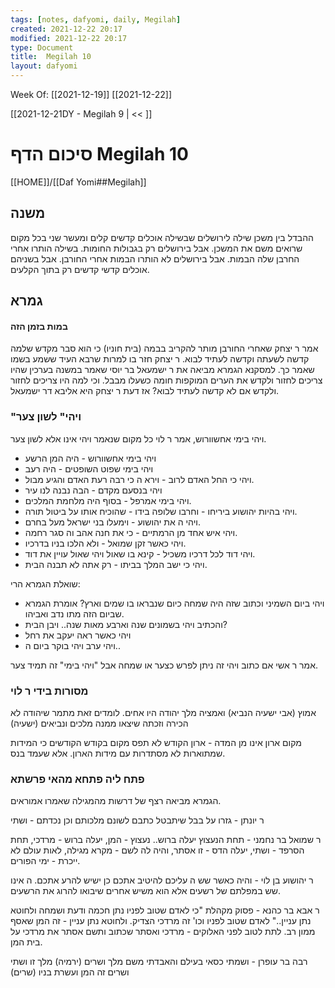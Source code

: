 ```yaml
---
tags: [notes, dafyomi, daily, Megilah] 
created: 2021-12-22 20:17
modified: 2021-12-22 20:17
type: Document
title:  Megilah 10
layout: dafyomi
---
```

Week Of: [[2021-12-19]]
[[2021-12-22]]

[[2021-12-21DY - Megilah 9 | << ]] 

# סיכום הדף  Megilah 10

[[HOME]]/[[Daf Yomi##Megilah]]

## משנה 
ההבדל בין משכן שילה לירושלים שבשילה אוכלים קדשים קלים ומעשר שני בכל מקום שרואים משם את המשכן. אבל בירושלים רק בגבולות החומות.
בשילה הותרו אחרי החרבן שלה הבמות. אבל בירושלים לא הותרו הבמות אחרי החורבן.
אבל בשניהם אוכלים קדשי קדשים רק בתוך הקלעים.

## גמרא
#### במות בזמן הזה
אמר ר יצחק שאחרי החורבן מותר להקריב בבמה (בית חוניו) כי הוא סבר מקדש שלמה קדשה לשעתה וקדשה לעתיד לבוא.
ר יצחק חזר בו למרות שרבא העיד ששמע בשמו שאמר כך.
למסקנא הגמרא מביאה את ר ישמעאל בר יוסי שאמר במשנה בערכין שהיו צריכים לחזור ולקדש את הערים המוקפות חומה כשעלו מבבל. וכי למה היו צריכים לחזור ולקדש אם לא קדשה לעתיד לבוא? אז דעת ר יצחק היא אליבא דר ישמעאל.

### "ויהי" לשון צער
ויהי בימי אחשוורוש, אמר ר לוי כל מקום שנאמר ויהי אינו אלא לשון צער.
- ויהי בימי אחשוורוש - היה המן הרשע
- ויהי בימי שפוט השופטים - היה רעב
- ויהי כי החל האדם לרוב - וירא ה כי רבה רעת האדם והגיע מבול.
- ויהי בנסעם מקדם - הבה נבנה לנו עיר
- ויהי בימי אמרפל - בסוף היה מלחמת המלכים.
- ויהי בהיות יהושוע ביריחו - וחרבו שלופה בידו - שהוכיח אותו על ביטול תורה.
- ויהי ה את יהושוע - וימעלו בני ישראל מעל בחרם.
- ויהי איש אחד מן הרמתיים - כי את חנה אהב וה סגר רחמה.
- ויהי כאשר זקן שמואל - ולא הלכו בניו בדרכיו.
- ויהי דוד לכל דרכיו משכיל - קינא בו שאול ויהי שאול עויין את דוד.
- ויהי כי ישב המלך בביתו - רק אתה לא תבנה הבית.

שואלת הגמרא הרי: 
- ויהי ביום השמיני וכתוב שזה היה שמחה כיום שנבראו בו שמים וארץ? אומרת הגמרא שביום הזה מתו נדב ואביהו.
- והכתיב ויהי בשמונים שנה וארבע מאות שנה.. ויבן הבית? 
- ויהי כאשר ראה יעקב את רחל
- ויהי ערב ויהי בוקר ביום ה..

אמר ר אשי אם כתוב ויהי זה ניתן לפרש כצער או שמחה אבל "ויהי בימי" זה תמיד צער.

### מסורות בידי ר לוי
אמוץ (אבי ישעיה הנביא) ואמציה מלך יהודה היו אחים. לומדים זאת מתמר שיהודה לא הכירה וזכתה שיצאו ממנה מלכים ונביאים (ישעיה)

מקום ארון אינו מן המדה - ארון הקודש לא תפס מקום בקודש הקודשים כי המידות שמתוארות לא מסתדרות עם מידות הארון. אלא שעמד בנס.

### פתח ליה פתחא מהאי פרשתא
הגמרא מביאה רצף של דרשות מהמגילה שאמרו אמוראים.

ר יונתן - גזרו על בבל שיתבטל כתבם לשונם מלכותם וכן נכדתם - ושתי

ר שמואל בר נחמני - תחת הנעצוץ יעלה ברוש.. נעצוץ - המן, יעלה ברוש - מרדכי, תחת הסרפד - ושתי, יעלה הדס - זו אסתר, והיה לה לשם - מקרא מגילה, לאות עולם לא ייכרת - ימי הפורים.

ר יהושוע בן לוי - והיה כאשר שש ה עליכם להיטיב אתכם כן ישיש להרע אתכם. ה אינו שש במפלתם של רשעים אלא הוא משיש אחרים שיבואו להרוג את הרשעים.

ר אבא בר כהנא - פסוק מקהלת "כי לאדם שטוב לפניו נתן חכמה ודעת ושמחה ולחוטא נתן עניין.." לאדם שטוב לפניו וכו' זה מרדכי הצדיק. ולחוטא נתן עניין - זה המן שאסף ממון רב. לתת לטוב לפני האלוקים - מרדכי ואסתר שכתוב ותשם אסתר את מרדכי על בית המן.

רבה בר עופרן - ושמתי כסאי בעילם והאבדתי משם מלך ושרים (ירמיה) מלך זו ושתי  ושרים זה המן ועשרת בניו (שרים)




